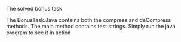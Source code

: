 The solved bonus task

The BonusTask.Java contains both the compress and deCompress methods. The main method contains test strings. Simply run the java program to see it in action
